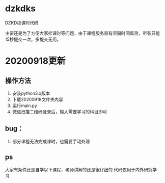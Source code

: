 # dzkdks
DZKD挂课时代码

主要还是为了方便大家挂课时等问题，由于课程服务器有间隔时间监测，所有只能15秒提交一次，多提交无用。

# 20200918更新
## 操作方法
1. 安装python3.x版本
2. 下载20200918文件夹内容
3. 运行main.py
4. 微信扫描二维码登录后，输入需要学习的科目即可

## bug：
1. 部分课程无法完成课时，也需要手动处理

## ps
大家有条件还是自学以下课程，老师讲解的还是很仔细的
代码仅用于内外研究学习
